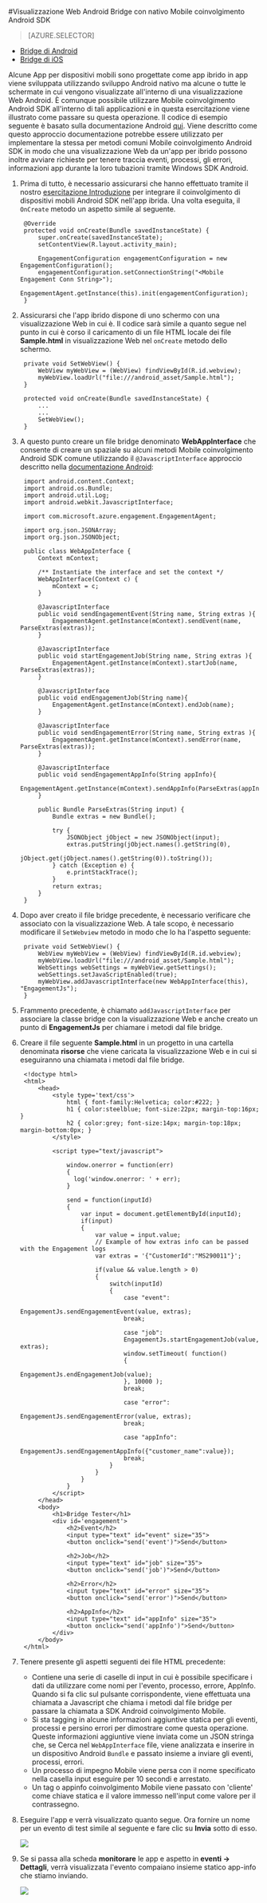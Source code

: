 <properties 
    pageTitle="Visualizzazione Web Android Bridge con nativo Mobile coinvolgimento Android SDK" 
    description="Viene descritto come creare un collegamento tra la visualizzazione Web in esecuzione di Javascript e nativo Mobile coinvolgimento Android SDK"      
    services="mobile-engagement" 
    documentationCenter="mobile" 
    authors="piyushjo" 
    manager="erikre" 
    editor="" />

<tags 
    ms.service="mobile-engagement" 
    ms.workload="mobile" 
    ms.tgt_pltfrm="mobile-android" 
    ms.devlang="Java" 
    ms.topic="article" 
    ms.date="08/19/2016" 
    ms.author="piyushjo" />

#<a name="bridge-android-webview-with-native-mobile-engagement-android-sdk"></a>Visualizzazione Web Android Bridge con nativo Mobile coinvolgimento Android SDK

> [AZURE.SELECTOR]
- [Bridge di Android](mobile-engagement-bridge-webview-native-android.md)
- [Bridge di iOS](mobile-engagement-bridge-webview-native-ios.md)

Alcune App per dispositivi mobili sono progettate come app ibrido in app viene sviluppata utilizzando sviluppo Android nativo ma alcune o tutte le schermate in cui vengono visualizzate all'interno di una visualizzazione Web Android. È comunque possibile utilizzare Mobile coinvolgimento Android SDK all'interno di tali applicazioni e in questa esercitazione viene illustrato come passare su questa operazione. Il codice di esempio seguente è basato sulla documentazione Android [qui](https://developer.android.com/guide/webapps/webview.html#BindingJavaScript). Viene descritto come questo approccio documentazione potrebbe essere utilizzato per implementare la stessa per metodi comuni Mobile coinvolgimento Android SDK in modo che una visualizzazione Web da un'app per ibrido possono inoltre avviare richieste per tenere traccia eventi, processi, gli errori, informazioni app durante la loro tubazioni tramite Windows SDK Android. 

1. Prima di tutto, è necessario assicurarsi che hanno effettuato tramite il nostro [esercitazione Introduzione](mobile-engagement-android-get-started.md) per integrare il coinvolgimento di dispositivi mobili Android SDK nell'app ibrida. Una volta eseguita, il `OnCreate` metodo un aspetto simile al seguente.  
    
        @Override
        protected void onCreate(Bundle savedInstanceState) {
            super.onCreate(savedInstanceState);
            setContentView(R.layout.activity_main);
    
            EngagementConfiguration engagementConfiguration = new EngagementConfiguration();
            engagementConfiguration.setConnectionString("<Mobile Engagement Conn String>");
            EngagementAgent.getInstance(this).init(engagementConfiguration);
        }

2. Assicurarsi che l'app ibrido dispone di uno schermo con una visualizzazione Web in cui è. Il codice sarà simile a quanto segue nel punto in cui è corso il caricamento di un file HTML locale dei file **Sample.html** in visualizzazione Web nel `onCreate` metodo dello schermo. 

        private void SetWebView() {
            WebView myWebView = (WebView) findViewById(R.id.webview);
            myWebView.loadUrl("file:///android_asset/Sample.html");
        }

        protected void onCreate(Bundle savedInstanceState) {
            ...
            ...
            SetWebView();
        }

3. A questo punto creare un file bridge denominato **WebAppInterface** che consente di creare un spaziale su alcuni metodi Mobile coinvolgimento Android SDK comune utilizzando il `@JavascriptInterface` approccio descritto nella [documentazione Android](https://developer.android.com/guide/webapps/webview.html#BindingJavaScript):

        import android.content.Context;
        import android.os.Bundle;
        import android.util.Log;
        import android.webkit.JavascriptInterface;
        
        import com.microsoft.azure.engagement.EngagementAgent;
        
        import org.json.JSONArray;
        import org.json.JSONObject;
        
        public class WebAppInterface {
            Context mContext;
        
            /** Instantiate the interface and set the context */
            WebAppInterface(Context c) {
                mContext = c;
            }
        
            @JavascriptInterface
            public void sendEngagementEvent(String name, String extras ){
                EngagementAgent.getInstance(mContext).sendEvent(name, ParseExtras(extras));
            }
        
            @JavascriptInterface
            public void startEngagementJob(String name, String extras ){
                EngagementAgent.getInstance(mContext).startJob(name, ParseExtras(extras));
            }
        
            @JavascriptInterface
            public void endEngagementJob(String name){
                EngagementAgent.getInstance(mContext).endJob(name);
            }
        
            @JavascriptInterface
            public void sendEngagementError(String name, String extras ){
                EngagementAgent.getInstance(mContext).sendError(name, ParseExtras(extras));
            }
        
            @JavascriptInterface
            public void sendEngagementAppInfo(String appInfo){
                EngagementAgent.getInstance(mContext).sendAppInfo(ParseExtras(appInfo));
            }
        
            public Bundle ParseExtras(String input) {
                Bundle extras = new Bundle();
        
                try {
                    JSONObject jObject = new JSONObject(input);
                    extras.putString(jObject.names().getString(0),
                            jObject.get(jObject.names().getString(0)).toString());
                } catch (Exception e) {
                    e.printStackTrace();
                }
                return extras;
            }
        }  

4. Dopo aver creato il file bridge precedente, è necessario verificare che associato con la visualizzazione Web. A tale scopo, è necessario modificare il `SetWebview` metodo in modo che lo ha l'aspetto seguente:

        private void SetWebView() {
            WebView myWebView = (WebView) findViewById(R.id.webview);
            myWebView.loadUrl("file:///android_asset/Sample.html");
            WebSettings webSettings = myWebView.getSettings();
            webSettings.setJavaScriptEnabled(true);
            myWebView.addJavascriptInterface(new WebAppInterface(this), "EngagementJs");
        }

5. Frammento precedente, è chiamato `addJavascriptInterface` per associare la classe bridge con la visualizzazione Web e anche creato un punto di **EngagementJs** per chiamare i metodi dal file bridge. 

6. Creare il file seguente **Sample.html** in un progetto in una cartella denominata **risorse** che viene caricata la visualizzazione Web e in cui si eseguiranno una chiamata i metodi dal file bridge.

        <!doctype html>
        <html>
            <head>
                <style type='text/css'>
                    html { font-family:Helvetica; color:#222; }
                    h1 { color:steelblue; font-size:22px; margin-top:16px; }
                    h2 { color:grey; font-size:14px; margin-top:18px; margin-bottom:0px; }
                </style>
        
                <script type="text/javascript">
        
                    window.onerror = function(err)
                    {
                      log('window.onerror: ' + err);
                    }
        
                    send = function(inputId)
                    {
                        var input = document.getElementById(inputId);
                        if(input)
                        {
                            var value = input.value;
                            // Example of how extras info can be passed with the Engagement logs
                            var extras = '{"CustomerId":"MS290011"}';
        
                            if(value && value.length > 0)
                            {
                                switch(inputId)
                                {
                                    case "event":
                                    EngagementJs.sendEngagementEvent(value, extras);
                                    break;
        
                                    case "job":
                                    EngagementJs.startEngagementJob(value, extras);
                                    window.setTimeout( function()
                                    {
                                      EngagementJs.endEngagementJob(value);
                                    }, 10000 );
                                    break;
        
                                    case "error":
                                    EngagementJs.sendEngagementError(value, extras);
                                    break;
        
                                    case "appInfo":
                                    EngagementJs.sendEngagementAppInfo({"customer_name":value});
                                    break;
                                }
                            }
                        }
                    }
                </script>
            </head>
            <body>
                <h1>Bridge Tester</h1>
                <div id='engagement'>
                    <h2>Event</h2>
                    <input type="text" id="event" size="35">
                    <button onclick="send('event')">Send</button>
        
                    <h2>Job</h2>
                    <input type="text" id="job" size="35">
                    <button onclick="send('job')">Send</button>
        
                    <h2>Error</h2>
                    <input type="text" id="error" size="35">
                    <button onclick="send('error')">Send</button>
        
                    <h2>AppInfo</h2>
                    <input type="text" id="appInfo" size="35">
                    <button onclick="send('appInfo')">Send</button>
                </div>
            </body>
        </html>

8. Tenere presente gli aspetti seguenti dei file HTML precedente:

    -   Contiene una serie di caselle di input in cui è possibile specificare i dati da utilizzare come nomi per l'evento, processo, errore, AppInfo. Quando si fa clic sul pulsante corrispondente, viene effettuata una chiamata a Javascript che chiama i metodi dal file bridge per passare la chiamata a SDK Android coinvolgimento Mobile. 
    -   Si sta tagging in alcune informazioni aggiuntive statica per gli eventi, processi e persino errori per dimostrare come questa operazione. Queste informazioni aggiuntive viene inviata come un JSON stringa che, se Cerca nel `WebAppInterface` file, viene analizzata e inserire in un dispositivo Android `Bundle` e passato insieme a inviare gli eventi, processi, errori. 
    -   Un processo di impegno Mobile viene persa con il nome specificato nella casella input eseguire per 10 secondi e arrestato. 
    -   Un tag o appinfo coinvolgimento Mobile viene passato con 'cliente' come chiave statica e il valore immesso nell'input come valore per il contrassegno. 
 
9. Eseguire l'app e verrà visualizzato quanto segue. Ora fornire un nome per un evento di test simile al seguente e fare clic su **Invia** sotto di esso. 

    ![][1]

10. Se si passa alla scheda **monitorare** le app e aspetto in **eventi -> Dettagli**, verrà visualizzata l'evento compaiano insieme statico app-info che stiamo inviando. 

    ![][2]

<!-- Images. -->
[1]: ./media/mobile-engagement-bridge-webview-native-android/sending-event.png
[2]: ./media/mobile-engagement-bridge-webview-native-android/event-output.png
